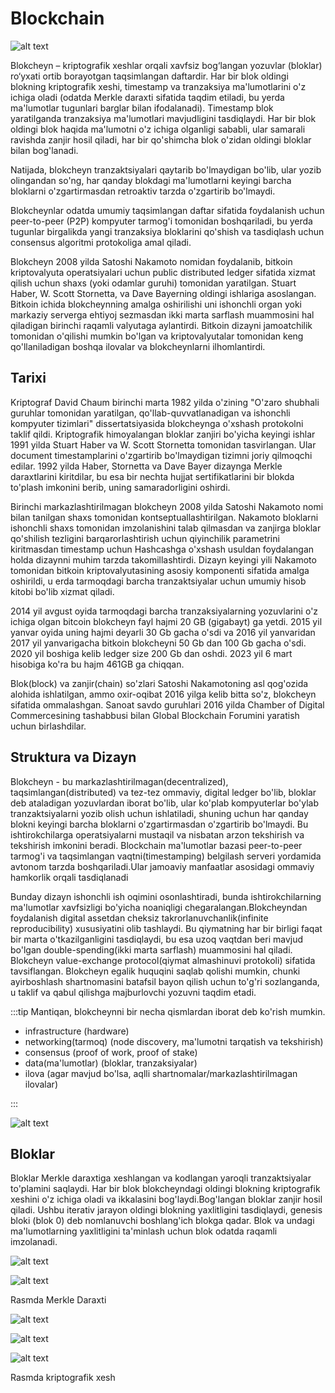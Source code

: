 # Blockchain


![alt text](https://iscjobs.com/wp-content/uploads/2020/10/Blockchain_Search_Consultants-scaled.jpg)

Blokcheyn – kriptografik xeshlar orqali xavfsiz bog‘langan yozuvlar (bloklar) ro‘yxati ortib borayotgan taqsimlangan daftardir. Har bir blok oldingi blokning kriptografik xeshi, timestamp va tranzaksiya ma'lumotlarini o'z ichiga oladi (odatda Merkle daraxti sifatida taqdim etiladi, bu yerda ma'lumotlar tugunlari barglar bilan ifodalanadi). Timestamp blok yaratilganda tranzaksiya ma'lumotlari mavjudligini tasdiqlaydi. Har bir blok oldingi blok haqida ma'lumotni o'z ichiga olganligi sababli, ular samarali ravishda zanjir hosil qiladi, har bir qo'shimcha blok o'zidan oldingi bloklar bilan bog'lanadi.

Natijada, blokcheyn tranzaktsiyalari qaytarib bo'lmaydigan bo'lib, ular yozib olingandan so'ng, har qanday blokdagi ma'lumotlarni keyingi barcha bloklarni o'zgartirmasdan retroaktiv tarzda o'zgartirib bo'lmaydi. 

Blokcheynlar odatda umumiy taqsimlangan daftar sifatida foydalanish uchun peer-to-peer (P2P) kompyuter tarmog'i tomonidan boshqariladi, bu yerda tugunlar birgalikda yangi tranzaksiya bloklarini qo'shish va tasdiqlash uchun consensus algoritmi protokoliga amal qiladi.


Blokcheyn 2008 yilda Satoshi Nakamoto nomidan foydalanib, bitkoin kriptovalyuta operatsiyalari uchun public distributed ledger sifatida xizmat qilish uchun shaxs (yoki odamlar guruhi) tomonidan yaratilgan. Stuart Haber, W. Scott Stornetta, va Dave Bayerning oldingi ishlariga asoslangan. Bitkoin ichida blokcheynning amalga oshirilishi uni ishonchli organ yoki markaziy serverga ehtiyoj sezmasdan ikki marta sarflash muammosini hal qiladigan birinchi raqamli valyutaga aylantirdi. Bitkoin dizayni jamoatchilik tomonidan o'qilishi mumkin bo'lgan va kriptovalyutalar tomonidan keng qo'llaniladigan boshqa ilovalar va blokcheynlarni ilhomlantirdi.


## Tarixi

Kriptograf David Chaum birinchi marta 1982 yilda o'zining "O'zaro shubhali guruhlar tomonidan yaratilgan, qo'llab-quvvatlanadigan va ishonchli kompyuter tizimlari" dissertatsiyasida blokcheynga o'xshash protokolni taklif qildi. Kriptografik himoyalangan bloklar zanjiri bo'yicha keyingi ishlar 1991 yilda Stuart Haber va W. Scott Stornetta tomonidan tasvirlangan. Ular document timestamplarini o'zgartirib bo'lmaydigan tizimni joriy qilmoqchi edilar. 1992 yilda Haber, Stornetta va Dave Bayer dizaynga Merkle daraxtlarini kiritdilar, bu esa bir nechta hujjat sertifikatlarini bir blokda to'plash imkonini berib, uning samaradorligini oshirdi.

Birinchi markazlashtirilmagan blokcheyn 2008 yilda Satoshi Nakamoto nomi bilan tanilgan shaxs tomonidan kontseptuallashtirilgan. Nakamoto bloklarni ishonchli shaxs tomonidan imzolanishini talab qilmasdan va zanjirga bloklar qo'shilish tezligini barqarorlashtirish uchun qiyinchilik parametrini kiritmasdan timestamp uchun Hashcashga o'xshash usuldan foydalangan holda dizaynni muhim tarzda takomillashtirdi. Dizayn keyingi yili Nakamoto tomonidan bitkoin kriptovalyutasining asosiy komponenti sifatida amalga oshirildi, u erda tarmoqdagi barcha tranzaktsiyalar uchun umumiy hisob kitobi bo'lib xizmat qiladi.


2014 yil avgust oyida tarmoqdagi barcha tranzaksiyalarning yozuvlarini o'z ichiga olgan bitcoin blokcheyn fayl hajmi 20 GB (gigabayt) ga yetdi. 2015 yil yanvar oyida uning hajmi deyarli 30 Gb gacha o'sdi va 2016 yil yanvaridan 2017 yil yanvarigacha bitkoin blokcheyni 50 Gb dan 100 Gb gacha o'sdi. 2020 yil boshiga kelib ledger size 200 Gb dan oshdi. 2023 yil 6 mart hisobiga ko'ra bu hajm 461GB ga chiqqan.

Blok(block) va zanjir(chain) so'zlari Satoshi Nakamotoning asl qog'ozida alohida ishlatilgan, ammo oxir-oqibat 2016 yilga kelib bitta so'z, blokcheyn sifatida ommalashgan. Sanoat savdo guruhlari 2016 yilda Chamber of Digital Commercesining tashabbusi bilan Global Blockchain Forumini yaratish uchun birlashdilar.

## Struktura va Dizayn

Blokcheyn - bu markazlashtirilmagan(decentralized), taqsimlangan(distributed) va tez-tez ommaviy, digital ledger bo'lib, bloklar deb ataladigan yozuvlardan iborat bo'lib, ular ko'plab kompyuterlar bo'ylab tranzaktsiyalarni yozib olish uchun ishlatiladi, shuning uchun har qanday blokni keyingi barcha bloklarni o'zgartirmasdan o'zgartirib bo'lmaydi. Bu ishtirokchilarga operatsiyalarni mustaqil va nisbatan arzon tekshirish va tekshirish imkonini beradi. Blockchain ma'lumotlar bazasi peer-to-peer tarmog'i va taqsimlangan vaqtni(timestamping) belgilash serveri yordamida avtonom tarzda boshqariladi.Ular jamoaviy manfaatlar asosidagi ommaviy hamkorlik orqali tasdiqlanadi

Bunday dizayn ishonchli ish oqimini osonlashtiradi, bunda ishtirokchilarning ma'lumotlar xavfsizligi bo'yicha noaniqligi chegaralangan.Blokcheyndan foydalanish digital assetdan cheksiz takrorlanuvchanlik(infinite reproducibility) xususiyatini olib tashlaydi. Bu qiymatning har bir birligi faqat bir marta o'tkazilganligini tasdiqlaydi, bu esa uzoq vaqtdan beri mavjud bo'lgan double-spending(ikki marta sarflash) muammosini hal qiladi. Blokcheyn value-exchange protocol(qiymat almashinuvi protokoli) sifatida tavsiflangan. Blokcheyn egalik huquqini saqlab qolishi mumkin, chunki ayirboshlash shartnomasini batafsil bayon qilish uchun to'g'ri sozlanganda, u taklif va qabul qilishga majburlovchi yozuvni taqdim etadi.


:::tip
Mantiqan, blokcheynni bir necha qismlardan iborat deb ko'rish mumkin.

* infrastructure (hardware)
* networking(tarmoq) (node discovery, ma'lumotni tarqatish va tekshirish)
* consensus (proof of work, proof of stake)
* data(ma'lumotlar) (bloklar, tranzaksiyalar)
* ilova (agar mavjud bo'lsa, aqlli shartnomalar/markazlashtirilmagan ilovalar)

:::

![alt text](https://media.geeksforgeeks.org/wp-content/uploads/20221111160733/Structureofblocksinblockchain.png)

## Bloklar

Bloklar Merkle daraxtiga xeshlangan va kodlangan yaroqli tranzaktsiyalar to'plamini saqlaydi. Har bir blok blokcheyndagi oldingi blokning kriptografik xeshini o'z ichiga oladi va ikkalasini bog'laydi.Bog'langan bloklar zanjir hosil qiladi. Ushbu iterativ jarayon oldingi blokning yaxlitligini tasdiqlaydi, genesis bloki (blok 0) deb nomlanuvchi boshlang'ich blokga qadar. Blok va undagi ma'lumotlarning yaxlitligini ta'minlash uchun blok odatda raqamli imzolanadi.

![alt text](https://upload.wikimedia.org/wikipedia/commons/thumb/9/95/Hash_Tree.svg/1200px-Hash_Tree.svg.png)

![alt text](https://media.geeksforgeeks.org/wp-content/cdn-uploads/MerkleTree-min-1024x512.png)

Rasmda Merkle Daraxti


![alt text](https://positiwise.com/wp-content/uploads/2022/06/hash-function.png)



![alt text](https://upload.wikimedia.org/wikipedia/commons/thumb/2/2b/Cryptographic_Hash_Function.svg/1200px-Cryptographic_Hash_Function.svg.png)

![alt text](https://www.mdpi.com/J/J-02-00021/article_deploy/html/images/J-02-00021-g003.png)

Rasmda kriptografik xesh